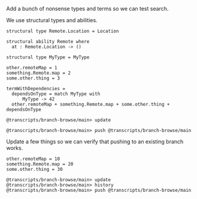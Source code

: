 Add a bunch of nonsense types and terms so we can test search.

We use structural types and abilities.

```unison
structural type Remote.Location = Location

structural ability Remote where
  at : Remote.Location -> ()

structural type MyType = MyType

other.remoteMap = 1
something.Remote.map = 2
some.other.thing = 3

termWithDependencies = 
  dependsOnType = match MyType with
      MyType -> 42
  other.remoteMap + something.Remote.map + some.other.thing + dependsOnType
```


```ucm
@transcripts/branch-browse/main> update
```

```ucm
@transcripts/branch-browse/main> push @transcripts/branch-browse/main
```

Update a few things so we can verify that pushing to an existing branch works.

```unison
other.remoteMap = 10
something.Remote.map = 20
some.other.thing = 30
```

```ucm
@transcripts/branch-browse/main> update
@transcripts/branch-browse/main> history
@transcripts/branch-browse/main> push @transcripts/branch-browse/main
```
